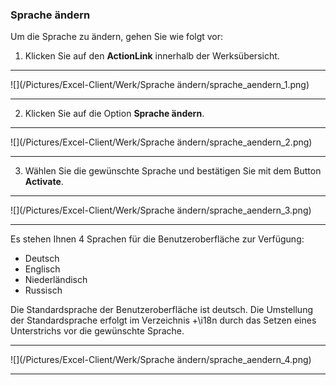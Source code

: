 ### Sprache ändern 

Um die Sprache zu ändern, gehen Sie wie folgt vor: 

1. Klicken Sie auf den **ActionLink** innerhalb der Werksübersicht.  

---
![](/Pictures/Excel-Client/Werk/Sprache ändern/sprache_aendern_1.png)

---

2.	Klicken Sie auf die Option **Sprache ändern**. 

---
![](/Pictures/Excel-Client/Werk/Sprache ändern/sprache_aendern_2.png)

---

3.	Wählen Sie die gewünschte Sprache und bestätigen Sie mit dem Button **Activate**.  

---
![](/Pictures/Excel-Client/Werk/Sprache ändern/sprache_aendern_3.png)

---

Es stehen Ihnen 4 Sprachen für die Benutzeroberfläche zur Verfügung:  

* Deutsch
* Englisch
* Niederländisch
* Russisch

Die Standardsprache der Benutzeroberfläche ist deutsch. Die Umstellung der Standardsprache erfolgt im Verzeichnis +\i18n durch das Setzen eines Unterstrichs vor die gewünschte Sprache. 

---
![](/Pictures/Excel-Client/Werk/Sprache ändern/sprache_aendern_4.png)

---
